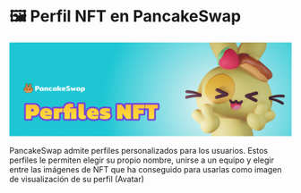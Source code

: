 # 🖼 Perfil NFT en PancakeSwap

![](../../.gitbook/assets/perfiles.png)

PancakeSwap admite perfiles personalizados para los usuarios. Estos perfiles le permiten elegir su propio nombre, unirse a un equipo y elegir entre las imágenes de NFT que ha conseguido para usarlas como imagen de visualización de su perfil (Avatar)
